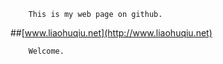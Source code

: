        This is my web page on github. 
        

##[www.liaohuqiu.net](http://www.liaohuqiu.net)


        Welcome.
